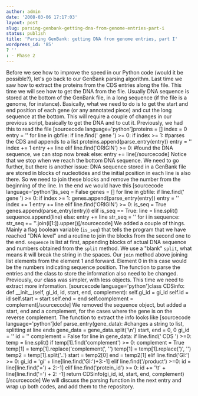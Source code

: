 ```yaml
---
author: admin
date: '2008-03-06 17:17:03'
layout: post
slug: parsing-genbank-getting-dna-from-genome-entries-part-i
status: publish
title: 'Parsing GenBank: getting DNA from genome entries, part I'
wordpress_id: '85'
? ''
: - Phase 2
---
```


Before we see how to improve the speed in our Python code (would it be
possible?), let's go back to our GenBank parsing algorithm. Last time we
saw how to extract the proteins from the CDS entries along the file.
This time we will see how to get the DNA from the file. Usually DNA
sequence is stored at the bottom of the GenBank file, in a long sequence
(if the file is a genome, for instance). Basically, what we need to do
is to get the start and end position of each gene (or any annotated
piece) and cut the long sequence at the bottom. This will require a
couple of changes in our previous script, basically to get the DNA and
to cut it. Previously, we had this to read the file [sourcecode
language='python']proteins = [] index = 0 entry = '' for line in gbfile:
if line.find(' gene ') \>= 0: if index \>= 1: \#parses the CDS and
appends to a list proteins.append(parse\_entry(entry)) entry = '' index
+= 1 entry += line elif line.find('ORIGIN') \>= 0: \#found the DNA
sequence, we can stop now break else: entry += line[/sourcecode] Notice
that we stop when we reach the bottom DNA sequence. We need to go
further, but there is another issue: DNA sequence stored in a GenBank
file are stored in blocks of nucleotides and the initial position in
each line is also there. So we need to join these blocks and remove the
number from the beginning of the line. In the end we would have this
[sourcecode language='python']is\_seq = False genes = [] for line in
gbfile: if line.find(' gene ') \>= 0: if index \>= 1:
genes.append(parse\_entry(entry)) entry = '' index += 1 entry += line
elif line.find('ORIGIN') \>= 0: is\_seq = True
genes.append(parse\_entry(entry)) elif is\_seq == True: line =
line.split() sequence.append(line) else: entry += line str\_seq = '' for
i in sequence: str\_seq += ''.join(i[1:]).upper()[/sourcecode] We added
a couple of things. Mainly a flag boolean variable (`is_seq`) that tells
the program that we have reached "DNA level" and a routine to join the
blocks from the second one to the end. `sequence` is list at first,
appending blocks of actual DNA sequence and numbers obtained from the
`split` method. We use a "blank" `split`, what means it will break the
string in the spaces. Our `join` method above joining list elements from
the element 1 and forward. Element 0 in this case would be the numbers
indicating sequence position. The function to parse the entries and the
class to store the information also need to be changed. Previously, our
class was simpler, with less objects. This time we need to extract more
information. [sourcecode language='python']class CDSinfo: def
\_\_init\_\_(self, gi\_id, id, start, end, complement): self.gi\_id =
gi\_id self.id = id self.start = start self.end = end self.complement =
complement[/sourcecode] We removed the sequence object, but added a
start, end and a complement, for the cases where the gene is on the
reverse complement. The function to extract the info looks like
[sourcecode language='python']def parse\_entry(gene\_data): \#changes a
string to list, splitting at line ends gene\_data =
gene\_data.split('\\n') start, end = 0, 0 gi\_id = '' id = '' complement
= False for line in gene\_data: if line.find(' CDS ') \>=0: temp =
line.split() if temp[1].find('complement') \>= 0: complement = True
temp[1] = temp[1].replace('complement(', '') temp[1] =
temp[1].replace(')', '') temp2 = temp[1].split('..') start = temp2[0]
end = temp2[1] elif line.find('GI:') \>= 0: gi\_id = 'gi' +
line[line.find('GI:')+3:-1] elif line.find('/product') \>=0: id =
line[line.find('=') + 2:-1] elif line.find('protein\_id') \>= 0: id +=
'\\t' + line[line.find('=') + 2: -1] return CDSinfo(gi\_id, id, start,
end, complement)[/sourcecode] We will discuss the parsing function in
the next entry and wrap up both codes, and add them to the repository.
